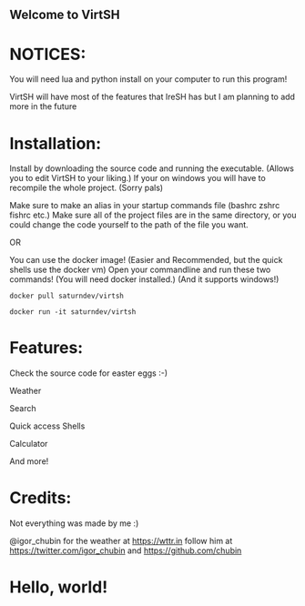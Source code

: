 ## Welcome to VirtSH

# NOTICES:
You will need lua and python install on your computer to run this program!

VirtSH will have most of the features that IreSH has but I am planning to add more in the future

# Installation:

Install by downloading the source code and running the executable. (Allows you to edit VirtSH to your liking.)
If your on windows you will have to recompile the whole project. (Sorry pals)

Make sure to make an alias in your startup commands file (bashrc zshrc fishrc etc.)
Make sure all of the project files are in the same directory, or you could change the code yourself to the path of the file you want.

OR

You can use the docker image! (Easier and Recommended, but the quick shells use the docker vm)
Open your commandline and run these two commands! (You will need docker installed.) (And it supports windows!)

```
docker pull saturndev/virtsh
```

```
docker run -it saturndev/virtsh
```

# Features:

Check the source code for easter eggs :-)

Weather

Search

Quick access Shells

Calculator

And more!

# Credits:
Not everything was made by me :)


@igor_chubin for the weather at https://wttr.in follow him at https://twitter.com/igor_chubin and https://github.com/chubin


# Hello, world!